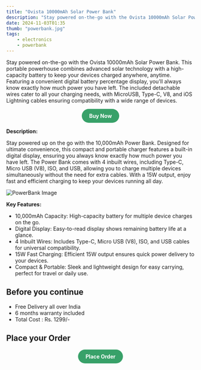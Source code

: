 ```yaml
---
title: "Ovista 10000mAh Solar Power Bank"
description: "Stay powered on-the-go with the Ovista 10000mAh Solar Power Bank."
date: 2024-11-03T01:35
thumb: "powerbank.jpg"
tags: 
    - electronics
    - powerbank
---
```


Stay powered on-the-go with the Ovista 10000mAh Solar Power Bank. This portable powerhouse combines advanced solar technology with a high-capacity battery to keep your devices charged anywhere, anytime. Featuring a convenient digital battery percentage display, you'll always know exactly how much power you have left. The included detachable wires cater to all your charging needs, with MicroUSB, Type-C, V8, and iOS Lightning cables ensuring compatibility with a wide range of devices.

<div style="text-align: center;">
    <a href="https://rzp.io/rzp/ovista-powerbank" target="_blank" style="display: inline-block; background-color: #38a169; color: white; font-weight: bold; padding: 10px 20px; border-radius: 9999px; text-align: center; text-decoration: none;">Buy Now</a>
</div>

__Description:__

Stay powered up on the go with the 10,000mAh Power Bank. Designed for ultimate convenience, this compact and portable charger features a built-in digital display, ensuring you always know exactly how much power you have left. The Power Bank comes with 4 inbuilt wires, including Type-C, Micro USB (V8), ISO, and USB, allowing you to charge multiple devices simultaneously without the need for extra cables. With a 15W output, enjoy fast and efficient charging to keep your devices running all day.

![PowerBank Image](https://ovista.in/cdn/shop/files/Ovista_10000mAh_Power_Bank_720x.png?v=1723621021)

__Key Features:__

- 10,000mAh Capacity: High-capacity battery for multiple device charges on the go.
- Digital Display: Easy-to-read display shows remaining battery life at a glance.
- 4 Inbuilt Wires: Includes Type-C, Micro USB (V8), ISO, and USB cables for universal compatibility.
- 15W Fast Charging: Efficient 15W output ensures quick power delivery to your devices.
- Compact & Portable: Sleek and lightweight design for easy carrying, perfect for travel or daily use.

## Before you continue

- Free Delivery all over India
- 6 months warranty included
- Total Cost : Rs. 1299/-

## Place your Order

<div style="text-align: center;">
    <a href="https://rzp.io/rzp/ovista-powerbank" target="_blank" style="display: inline-block; background-color: #38a169; color: white; font-weight: bold; padding: 10px 20px; border-radius: 9999px; text-align: center; text-decoration: none;">Place Order</a>
</div>
